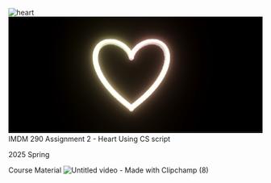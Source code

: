 ![heart](https://github.com/user-attachments/assets/f0c91918-60bf-4130-a0e5-c473b6071378)
![imdm290_a2_heart](https://github.com/honglimmun/IMDM290-2025S/blob/main/imdm290_a2_heart.png)
IMDM 290 
Assignment 2 - Heart Using CS script

2025 Spring

Course Material 
![Untitled video - Made with Clipchamp (8)](https://github.com/user-attachments/assets/f862236a-a226-4e8f-8bfd-47c7161032da)
